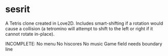 # sesrit
A Tetris clone created in Love2D. Includes smart-shifting if a rotation would cause a collision (a tetromino will attempt to shift to the left or right if it cannot rotate in-place).

INCOMPLETE:
No menu
No hiscores
No music
Game field needs boundary line
